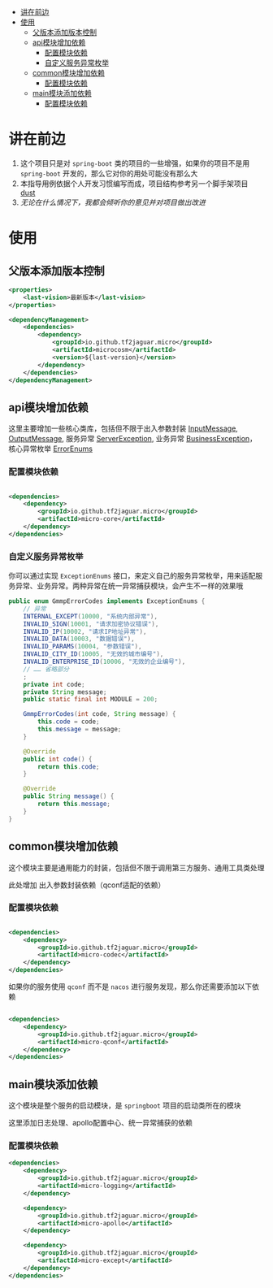 - [讲在前边](#%E8%AE%B2%E5%9C%A8%E5%89%8D%E8%BE%B9)
- [使用](#%E4%BD%BF%E7%94%A8)
  - [父版本添加版本控制](#%E7%88%B6%E7%89%88%E6%9C%AC%E6%B7%BB%E5%8A%A0%E7%89%88%E6%9C%AC%E6%8E%A7%E5%88%B6)
  - [api模块增加依赖](#api%E6%A8%A1%E5%9D%97%E5%A2%9E%E5%8A%A0%E4%BE%9D%E8%B5%96)
    - [配置模块依赖](#%E9%85%8D%E7%BD%AE%E6%A8%A1%E5%9D%97%E4%BE%9D%E8%B5%96)
    - [自定义服务异常枚举](#%E8%87%AA%E5%AE%9A%E4%B9%89%E6%9C%8D%E5%8A%A1%E5%BC%82%E5%B8%B8%E6%9E%9A%E4%B8%BE)
  - [common模块增加依赖](#common%E6%A8%A1%E5%9D%97%E5%A2%9E%E5%8A%A0%E4%BE%9D%E8%B5%96)
    - [配置模块依赖](#%E9%85%8D%E7%BD%AE%E6%A8%A1%E5%9D%97%E4%BE%9D%E8%B5%96-1)
  - [main模块添加依赖](#main%E6%A8%A1%E5%9D%97%E6%B7%BB%E5%8A%A0%E4%BE%9D%E8%B5%96)
    - [配置模块依赖](#%E9%85%8D%E7%BD%AE%E6%A8%A1%E5%9D%97%E4%BE%9D%E8%B5%96-2)

# 讲在前边

1. 这个项目只是对 `spring-boot` 类的项目的一些增强，如果你的项目不是用 `spring-boot` 开发的，那么它对你的用处可能没有那么大
2. 本指导用例依据个人开发习惯编写而成，项目结构参考另一个脚手架项目 [dust](https://github.com/tf2jaguar/dust.git)
3. *无论在什么情况下，我都会倾听你的意见并对项目做出改进*

# 使用

## 父版本添加版本控制

```xml
<properties>
    <last-vision>最新版本</last-vision>
</properties>

<dependencyManagement>
    <dependencies>
        <dependency>
            <groupId>io.github.tf2jaguar.micro</groupId>
            <artifactId>microcosm</artifactId>
            <version>${last-version}</version>
        </dependency>
    </dependencies>
</dependencyManagement>
```

## api模块增加依赖

这里主要增加一些核心类库，包括但不限于出入参数封装 [InputMessage](micro-core/src/main/java/org/jaguar/micro/core/input/InputMessage.java),
[OutputMessage](micro-core/src/main/java/org/jaguar/micro/core/output/OutputMessage.java),
服务异常 [ServerException](micro-core/src/main/java/org/jaguar/micro/core/error/ServerException.java),
业务异常 [BusinessException](micro-core/src/main/java/org/jaguar/micro/core/error/BusinessException.java)，
核心异常枚举 [ErrorEnums](micro-core/src/main/java/org/jaguar/micro/core/error/ErrorEnums.java)

### 配置模块依赖

```xml

<dependencies>
    <dependency>
        <groupId>io.github.tf2jaguar.micro</groupId>
        <artifactId>micro-core</artifactId>
    </dependency>
</dependencies>
```

### 自定义服务异常枚举

你可以通过实现 `ExceptionEnums` 接口，来定义自己的服务异常枚举，用来适配服务异常、业务异常。两种异常在统一异常捕获模块，会产生不一样的效果哦

```java
public enum GmmpErrorCodes implements ExceptionEnums {
    // 异常
    INTERNAL_EXCEPT(10000, "系统内部异常"),
    INVALID_SIGN(10001, "请求加密协议错误"),
    INVALID_IP(10002, "请求IP地址异常"),
    INVALID_DATA(10003, "数据错误"),
    INVALID_PARAMS(10004, "参数错误"),
    INVALID_CITY_ID(10005, "无效的城市编号"),
    INVALID_ENTERPRISE_ID(10006, "无效的企业编号"),
    // …… 省略部分
    ;
    private int code;
    private String message;
    public static final int MODULE = 200;

    GmmpErrorCodes(int code, String message) {
        this.code = code;
        this.message = message;
    }

    @Override
    public int code() {
        return this.code;
    }

    @Override
    public String message() {
        return this.message;
    }
}
```

## common模块增加依赖

这个模块主要是通用能力的封装，包括但不限于调用第三方服务、通用工具类处理

此处增加 出入参数封装依赖（qconf适配的依赖）

### 配置模块依赖

```xml

<dependencies>
    <dependency>
        <groupId>io.github.tf2jaguar.micro</groupId>
        <artifactId>micro-codec</artifactId>
    </dependency>
</dependencies>
```

如果你的服务使用 `qconf` 而不是 `nacos` 进行服务发现，那么你还需要添加以下依赖

```xml

<dependencies>
    <dependency>
        <groupId>io.github.tf2jaguar.micro</groupId>
        <artifactId>micro-qconf</artifactId>
    </dependency>
</dependencies>
```

## main模块添加依赖

这个模块是整个服务的启动模块，是 `springboot` 项目的启动类所在的模块

这里添加日志处理、apollo配置中心、统一异常捕获的依赖

### 配置模块依赖

```xml
<dependencies>
    <dependency>
        <groupId>io.github.tf2jaguar.micro</groupId>
        <artifactId>micro-logging</artifactId>
    </dependency>

    <dependency>
        <groupId>io.github.tf2jaguar.micro</groupId>
        <artifactId>micro-apollo</artifactId>
    </dependency>

    <dependency>
        <groupId>io.github.tf2jaguar.micro</groupId>
        <artifactId>micro-except</artifactId>
    </dependency>
</dependencies>
```